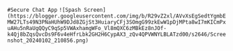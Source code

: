 `#Secure Chat App`
`![Spash Screen](https://blogger.googleusercontent.com/img/b/R29vZ2xl/AVvXsEgSedtYgmbEMW27LTs49N3PNaHUhW9DJd8ZGjSt3HuiaryCFj3SOmgG99zkEwW1pDjMPta8wI7mKICmPxuAHu5nRaUgQQyC9qSp5VWAxhamgWFo_Vl8mQXC6zMBkEz8nJOf-k4Qj8bZqsQvcDs9F6v4eHfrLbk2GH2H6CypAX3_zQv4QPVWNYLBLATzd00/s2646/Screenshot_20240102_210856.png)`

